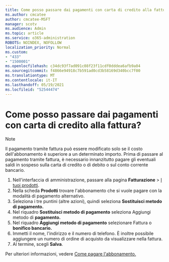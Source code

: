 ```yaml
---
title: Come posso passare dai pagamenti con carta di credito alla fattura?
ms.author: cmcatee
author: cmcatee-MSFT
manager: scotv
ms.audience: Admin
ms.topic: article
ms.service: o365-administration
ROBOTS: NOINDEX, NOFOLLOW
localization_priority: Normal
ms.custom:
- "433"
- "1500001"
ms.openlocfilehash: c34dc93f7ad091c08f23f11cdf0dddea6afb9a04
ms.sourcegitcommit: f4866e94918c7b591ad0cd3b58169d340bcc7f00
ms.translationtype: MT
ms.contentlocale: it-IT
ms.lasthandoff: 05/19/2021
ms.locfileid: "52544474"
---
```

# <a name="how-do-i-change-from-credit-card-payments-to-invoice"></a>Come posso passare dai pagamenti con carta di credito alla fattura?

> [!NOTE]
> Il pagamento tramite fattura può essere modificato solo se il costo dell'abbonamento è superiore a un determinato importo. Prima di passare al pagamento tramite fattura, è necessario innanzitutto pagare gli eventuali saldi in sospeso sulla carta di credito o di debito o sul conto corrente bancario.

1. Nell'interfaccia di amministrazione, passare alla pagina **Fatturazione** > [I tuoi prodotti](https://go.microsoft.com/fwlink/p/?linkid=842054).
2. Nella scheda **Prodotti** trovare l'abbonamento che si vuole pagare con la modalità di pagamento alternativo.
3. Seleziona i tre puntini (altre azioni), quindi seleziona **Sostituisci metodo di pagamento.**
4. Nel riquadro **Sostituisci metodo di pagamento** seleziona Aggiungi metodo di **pagamento.**
5. Nel riquadro **Aggiungi metodo di pagamento** selezionare Fattura o **bonifico bancario.**
6. Immetti il nome, l'indirizzo e il numero di telefono. È inoltre possibile aggiungere un numero di ordine di acquisto da visualizzare nella fattura.
7. Al termine, scegli **Salva**.

Per ulteriori informazioni, vedere [Come pagare l'abbonamento.](/microsoft-365/commerce/billing-and-payments/pay-for-your-subscription)